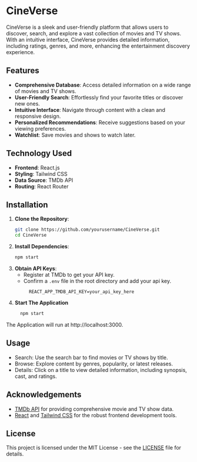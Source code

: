 # CineVerse

CineVerse is a sleek and user-friendly platform that allows users to discover, search, and explore a vast collection of movies and TV shows. With an intuitive interface, CineVerse provides detailed information, including ratings, genres, and more, enhancing the entertainment discovery experience.

## Features

- **Comprehensive Database**: Access detailed information on a wide range of movies and TV shows.
- **User-Friendly Search**: Effortlessly find your favorite titles or discover new ones.
- **Intuitive Interface**: Navigate through content with a clean and responsive design.
- **Personalized Recommendations**: Receive suggestions based on your viewing preferences. <!-- TODO: Confirm if this feature is available -->
- **Watchlist**: Save movies and shows to watch later. <!-- TODO: Confirm if this feature is available -->

## Technology Used

- **Frontend**: React.js
- **Styling**: Tailwind CSS
- **Data Source**: TMDb API <!-- TODO: Confirm if TMDb API is used -->
- **Routing**: React Router <!-- TODO: Confirm if React Router is used -->

## Installation

1. **Clone the Repository**:
   ```bash
   git clone https://github.com/yourusername/CineVerse.git
   cd CineVerse
2. **Install Dependencies**:
   ```bash
   npm start
3. **Obtain API Keys**:
    - Register at TMDb to get your API key. <!-- TODO: Confirm if TMDb API is used -->
    - Confirm a `.env` file in the root directory and add your api key.
        ```env
          REACT_APP_TMDB_API_KEY=your_api_key_here
4. **Start The Application**
    ```bash
      npm start
  The Application will run at http://localhost:3000.

## Usage
 - Search: Use the search bar to find movies or TV shows by title.
 - Browse: Explore content by genres, popularity, or latest releases.
 - Details: Click on a title to view detailed information, including synopsis, cast, and ratings.

## Acknowledgements
 - [TMDb API](https://www.themoviedb.org/documentation/api) for providing comprehensive movie and TV show data. <!-- TODO: Confirm if TMDb API is used -->
 - [React](https://react.dev/) and [Tailwind CSS](https://tailwindcss.com/) for the robust frontend development tools.

## License

This project is licensed under the MIT License - see the [LICENSE](LICENSE) file for details.



